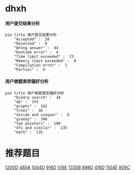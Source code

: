 # dhxh

<!-- tabs:start -->



#### **用户提交结果分析**

```mermaid
pie title 用户提交结果分析
    "Accepted" :  28
    "Rejected" :  0
    "Wrong answer" :  44
    "Runtime error" :  4
    "Time limit exceeded" :  23
    "Memory limit exceeded" :  0
    "Compilation error" :  1
    "Partial" :  0
```

#### **用户做题类型偏好分析**

```mermaid
pie title 用户做题类型偏好分析
    "binary search" :  34
    "dp" :  153
    "graphs" :  162
    "trees" :  16
    "divide and conquer" :  8
    "greedy" :  348
    "two pointers" :  100
    "dfs and similar" :  135
    "math" :  135
```



<!-- tabs:end -->
# 推荐题目
[1200D](https://codeforces.com/contest/1200/problem/D)
[485A](https://codeforces.com/contest/485/problem/A)
[1044D](https://codeforces.com/contest/1044/problem/D)
[916D](https://codeforces.com/contest/916/problem/D)
[519E](https://codeforces.com/contest/519/problem/E)
[1335B](https://codeforces.com/contest/1335/problem/B)
[898D](https://codeforces.com/contest/898/problem/D)
[418D](https://codeforces.com/contest/418/problem/D)
[1104E](https://codeforces.com/contest/1104/problem/E)
[809C](https://codeforces.com/contest/809/problem/C)
